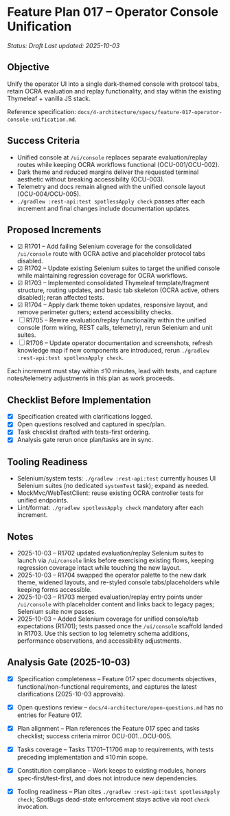 # Feature Plan 017 – Operator Console Unification

_Status: Draft_
_Last updated: 2025-10-03_

## Objective
Unify the operator UI into a single dark-themed console with protocol tabs, retain OCRA evaluation and replay functionality, and stay within the existing Thymeleaf + vanilla JS stack.

Reference specification: `docs/4-architecture/specs/feature-017-operator-console-unification.md`.

## Success Criteria
- Unified console at `/ui/console` replaces separate evaluation/replay routes while keeping OCRA workflows functional (OCU-001/OCU-002).
- Dark theme and reduced margins deliver the requested terminal aesthetic without breaking accessibility (OCU-003).
- Telemetry and docs remain aligned with the unified console layout (OCU-004/OCU-005).
- `./gradlew :rest-api:test spotlessApply check` passes after each increment and final changes include documentation updates.

## Proposed Increments
- ☑ R1701 – Add failing Selenium coverage for the consolidated `/ui/console` route with OCRA active and placeholder protocol tabs disabled.
- ☑ R1702 – Update existing Selenium suites to target the unified console while maintaining regression coverage for OCRA workflows.
- ☑ R1703 – Implemented consolidated Thymeleaf template/fragment structure, routing updates, and basic tab skeleton (OCRA active, others disabled); reran affected tests.
- ☑ R1704 – Apply dark theme token updates, responsive layout, and remove perimeter gutters; extend accessibility checks.
- ☐ R1705 – Rewire evaluation/replay functionality within the unified console (form wiring, REST calls, telemetry), rerun Selenium and unit suites.
- ☐ R1706 – Update operator documentation and screenshots, refresh knowledge map if new components are introduced, rerun `./gradlew :rest-api:test spotlessApply check`.

Each increment must stay within ≤10 minutes, lead with tests, and capture notes/telemetry adjustments in this plan as work proceeds.

## Checklist Before Implementation
- [x] Specification created with clarifications logged.
- [x] Open questions resolved and captured in spec/plan.
- [x] Task checklist drafted with tests-first ordering.
- [x] Analysis gate rerun once plan/tasks are in sync.

## Tooling Readiness
- Selenium/system tests: `./gradlew :rest-api:test` currently houses UI Selenium suites (no dedicated `systemTest` task); expand as needed.
- MockMvc/WebTestClient: reuse existing OCRA controller tests for unified endpoints.
- Lint/format: `./gradlew spotlessApply check` mandatory after each increment.

## Notes

- 2025-10-03 – R1702 updated evaluation/replay Selenium suites to launch via `/ui/console` links before exercising existing flows, keeping regression coverage intact while touching the new layout.
- 2025-10-03 – R1704 swapped the operator palette to the new dark theme, widened layouts, and re-styled console tabs/placeholders while keeping forms accessible.
- 2025-10-03 – R1703 merged evaluation/replay entry points under `/ui/console` with placeholder content and links back to legacy pages; Selenium suite now passes.
- 2025-10-03 – Added Selenium coverage for unified console/tab expectations (R1701); tests passed once the `/ui/console` scaffold landed in R1703.
Use this section to log telemetry schema additions, performance observations, and accessibility adjustments.

## Analysis Gate (2025-10-03)
- [x] Specification completeness – Feature 017 spec documents objectives, functional/non-functional requirements, and captures the latest clarifications (2025-10-03 approvals).
- [x] Open questions review – `docs/4-architecture/open-questions.md` has no entries for Feature 017.
- [x] Plan alignment – Plan references the Feature 017 spec and tasks checklist; success criteria mirror OCU-001…OCU-005.
- [x] Tasks coverage – Tasks T1701–T1706 map to requirements, with tests preceding implementation and ≤10 min scope.
- [x] Constitution compliance – Work keeps to existing modules, honors spec-first/test-first, and does not introduce new dependencies.
- [x] Tooling readiness – Plan cites `./gradlew :rest-api:test spotlessApply check`; SpotBugs dead-state enforcement stays active via root `check` invocation.

